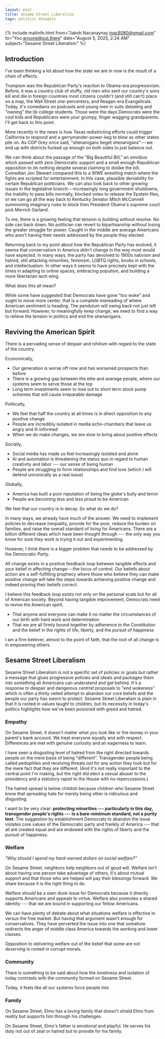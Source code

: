 ```yaml
---
layout: post
title: Sesame Street Liberalism
tags: politics thoughts
---
```


{% include mailinfo.html from="Jakob Nacanaynay <jnac8080@gmail.com>" to="You <anyone@out.there>" date="August 5, 2025, 2:24 AM" subject="Sesame Street Liberalism" %}

## Introduction

I've been thinking a lot about how the state we are in now is the result of a chain of effects.

Trumpism was the Republican Party's reaction to Obama-era progressivism. Before, it was a country club of stuffy, old men who sent our country's sons kill and die in foreign countries most citizens couldn't (and still can't) place on a map, the Wall Street one-percenters, and Reagan-era Evangelicals. Today, it's comedians on podcasts and young men in suits debating and "owning" the lib college students. Those were the days Democrats were the cool kids and Republicans were your grumpy, finger wagging grandparents. I'll get back to this point.

More recently in the news is how Texas redistricting efforts could trigger California to respond and a gerrymander-power-keg to blow as other states pile on. As CGP Grey once said, "shenanigans beget shenanigans"---we end up with districts fucked up enough on both sides to just balance out.

We can think about the passage of the "Big Beautiful Bill," an omnibus which passed with zero Democratic support and a small enough Republican opposition to do nothing despite several claiming to dislike the bill. Comedian Jon Stewart compared this to a WWE wrestling match where the fights are scripted for entertainment. In this case, plausible deniability for certain Republican politicians. We can also look back to other growing issues in the legislative branch---increasingly long government shutdowns, the inability to pass bills normally, blocked votes to release the Epstein files, or we can go all the way back to Kentucky Senator Mitch McConnell summoning imaginary rules to block then President Obama's supreme court pick Merrick Garland.

To me, there is a growing feeling that tension is building without resolve. No side can back down. No politician can revert to bipartisanship without losing the greater struggle for power. Caught in the middle are average Americans who aren't having their needs addressed by the people they elected.

Returning back to my point about how the Republican Party has evolved, it seems that conservatism in America didn't change in the way most would have expected. In many ways, the party has devolved to 1900s nativism and hatred, still attacking minorities, feminism, LGBTQ rights, books in schools, and intellectualism. In other ways it seems to have precisely kept with the times in adapting to online spaces, embracing populism, and building a more libertarian tech wing.

What does this all mean?

While some have suggested that Democrats have gone "too woke" and ought to move more center, that is a complete misreading of where American sentiment is heading. The pendulum will swing back not just left but forward. However, to meaningfully keep change, we need to find a way to relieve the tension in politics and end the shenanigans.

## Reviving the American Spirit

There is a pervading sense of despair and nihilism with regard to the state of the country.

Economically,

- Our generation is worse off now and has worsened prospects than before
- There is a growing gap between the elite and average people, where our systems seem to serve those at the top
- Long term investments seem to lose out to short term stock pump schemes that will cause irreparable damage

Politically,

- We feel that half the country at all times is in direct opposition to any positive change
- People are incredibly isolated in media echo-chambers that leave us angry and ill-informed
- When we do make changes, we are slow to bring about positive effects

Socially,

- Social media has made us feel increasingly isolated and alone
- AI and automation is threatening the status quo in regard to human creativity and labor --- our sense of being human
- People are struggling to form relationships and find love (which I will defend unironically as a real issue)

Globally,

- America has built a poor reputation of being the globe's bully and terror
- People are becoming less and less proud to be American

We feel that our country is in decay. So what do we do?

In many ways, we already have much of the answer. We need to implement policies to decrease inequality, provide for the poor, reduce the burden on families, and raise the overall standard of living for Americans. There are a billion different ideas which have been thought through --- the only way you know for sure they work is trying it out and experimenting.

However, I think there is a bigger problem that needs to be addressed by the Democratic Party.

All change exists in a positive feedback loop between tangible effects and your belief in affecting change---the locus of control. Our beliefs about action are a self-fulfilling prophecy where those who believe they can make positive change will take the steps towards achieving positive change and indeed proving their beliefs correct.

I believe this feedback loop exists not only on the personal scale but for all of American society. Beyond having tangible improvement, Democrats need to revive the American spirit.

- That anyone and everyone can make it no matter the circumstances of our birth with hard work and determination
- That we are all firmly bound together by adherence to the Constitution and the belief in the rights of life, liberty, and the pursuit of happiness

I am a firm believer, almost to the point of faith, that the root of all change is in empowering others.

## Sesame Street Liberalism

Sesame Street Liberalism is not a specific set of policies or goals but rather a message that glues progressive policies and ideals and packages them into something all Americans can understand and get behind. It's a response to despair and dangerous centrist proposals to "end wokeness" which is often a thinly veiled attempt to abandon our core beliefs and the people our party has sworn to protect. Sesame Street Liberalism is plain in that it is rooted in values taught to children, but its necessity in today's politics highlights how we've been poisoned with greed and hatred.

### Empathy

On Sesame Street, it doesn't matter what you look like or the money in your parent's bank account. We treat everyone equally and with respect. Differences are met with genuine curiosity and an eagerness to learn.

I have seen a disgusting level of hatred from the right directed towards people on the mere basis of being "different". Transgender people being called pedophiles and receiving threats *not* for any action they took but for the mere fact that they are different. (And it's not really important to the central point I'm making, but the right did elect a sexual abuser to the presidency and a statutory rapist to the House with no repercussions.)

The hatred spread is below childish because children who Sesame Street know that spreading hate for merely being other is ridiculous and disgusting.

I want to be very clear: **protecting minorities --- particularly in this day, transgender people's rights --- is a bare-minimum standard, not a purity test**. The suggestion by establishment Democrats to abandon the issue violates core values of the Democratic party and frankly of America --- that all are created equal and are endowed with the rights of liberty and the pursuit of happiness.

### Welfare

*"Why should I spend my hard-earned dollars on social welfare?"*

On Sesame Street, neighbors help neighbors out of good will. Welfare isn't about having one person take advantage of others, it's about mutual support and that those who are helped will pay their blessings forward. We share because it is the right thing to do.

Welfare *should* be a slam dunk issue for Democrats because it directly supports Americans and appeals to virtue. Welfare also promotes a shared identity --- that we are bound in supporting our fellow Americans.

We can have plenty of debate about what situations welfare is effective in versus the free market. But having that argument wasn't enough for conservatives. They have perverted the issue into one that somehow redirects the anger of middle class America towards the working and lower classes.

Opposition to delivering welfare out of the belief that some are not *deserving* is rooted in corrupt morals.

### Community

There is something to be said about how the loneliness and isolation of today contrasts with the community formed on Sesame Street.

Today, it feels like all our systems force people into 

### Family

On Sesame Street, Elmo has a loving family that doesn't shield Elmo from reality but supports him through his challenges.

On Sesame Street, Elmo's father is emotional and playful. He serves his duty not out of zeal or hatred but to provide for his family.
